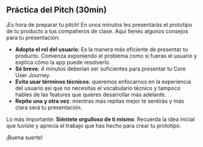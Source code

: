 ## Práctica del Pitch (30min)

¡Es hora de preparar tu pitch! En unos minutos les presentarás el prototipo de tu producto a tus compañeros de clase. Aquí tienes algunos consejos para tu presentación:

- **Adopta el rol del usuario**: Es la manera más eficiente de presentar tu producto. Comienza exponiendo el problema como si fueras el usuario y explica cómo la app puede resolverlo.
- **Sé breve**: 4 minutos deberían ser suficientes para presentar tu Core User Journey.
- **Evita usar términos técnicos**: queremos enfocarnos en la experiencia del usuario así que no necesitas el vocabulario técnico y tampoco hables de las features que quieres desarrollar más adelante.
- **Repite una y otra vez**: mientras más repitas mejor te sentirás y más clara será tu presentación.

Lo más importante: **Siéntete orgulloso de ti mismo**. Recuerda la idea inicial que tuviste y aprecia el trabajo que has hecho para crear tu prototipo.

¡Buena suerte!
